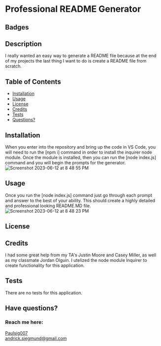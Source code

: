 # Professional README Generator

## Badges

## Description

I really wanted an easy way to generate a README file because at the end of my projects the last thing I want to do is create a README file from scratch.

## Table of Contents

- [Installation](#installation)
- [Usage](#usage)
- [License](#license)
- [Credits](#credits)
- [Tests](#tests)
- [Questions?](#questions)

## Installation

When you enter into the
repository and bring up the code in VS Code, you will need to run the [npm i] command in order to install
the inquirer node module. Once the module is installed, then you can run the [node index.js] command and you
will begin the prompts for the generator.![Screenshot 2023-06-12 at 8 48 55 PM](https://github.com/Paulsig007/README.GENERATOR/assets/131915869/bd587654-fab0-4024-8db2-769cb468aa77)


## Usage

Once you run the [node index.js] command just go through each prompt and answer to the best of your ability. This should create a highly detailed and professional looking README.MD file.![Screenshot 2023-06-12 at 8 48 23 PM](https://github.com/Paulsig007/README.GENERATOR/assets/131915869/1d1a9d13-70f5-4327-b295-b3ce889dbd33)


## License

## Credits

I had some great help from my TA's Justin Moore and Casey Miller, as well as my classmate Jordan Olguin. I utelized the node module Inquirer to create functionality for this application.

## Tests

There are no tests for this application.

## Have questions?

### Reach me here:

[Paulsig007](https://github.com/Paulsig007)  
 andrick.siegmund@gmail.com

